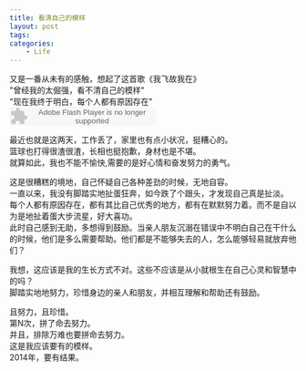 ```yaml
---
title: 看清自己的模样
layout: post
tags:
categories:
    - Life
---
```


又是一番从未有的感触，想起了这首歌《我飞故我在》    
"曾经我的太倔强，看不清自己的模样"    
"现在我终于明白，每个人都有原因存在"   
<embed src="http://www.xiami.com/widget/0_1769703910/singlePlayer.swf" type="application/x-shockwave-flash" width="257" height="33" wmode="transparent"></embed>


最近也就是这两天，工作丢了，家里也有点小状况，挺糟心的。    
篮球也打得很渣很渣，长相也挺抱歉，身材也是不堪。   
就算如此，我也不能不愉快,需要的是好心情和奋发努力的勇气。


这是很糟糕的境地，自己怀疑自己各种差劲的时候，无地自容。    
一直以来，我没有脚踏实地扯蛋狂奔，如今跌了个跟头，才发现自己真是扯淡。   
每个人都有原因存在，都有其比自己优秀的地方，都有在默默努力着。而不是自以为是地扯着蛋大步流星，好大喜功。    
此时自己感到无助，多想得到鼓励。当亲人朋友沉溺在错误中不明白自己在干什么的时候，他们是多么需要帮助。他们都是不能够失去的人，怎么能够轻易就放弃他们？


我想，这应该是我的生长方式不对。这些不应该是从小就根生在自己心灵和智慧中的吗？    
脚踏实地地努力，珍惜身边的亲人和朋友，并相互理解和帮助还有鼓励。    

且努力，且珍惜。    
第N次，拼了命去努力。   
并且，排除万难也要拼命去努力。   
这是我应该要有的模样。   
2014年，要有结果。
